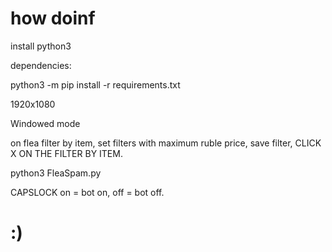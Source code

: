 # how doinf
 
install python3


dependencies:

python3 -m pip install -r requirements.txt

1920x1080

Windowed mode

on flea filter by item, set filters with maximum ruble price, save filter, CLICK X ON THE FILTER BY ITEM. 

python3 FleaSpam.py

CAPSLOCK on = bot on, off = bot off. 

# :)
